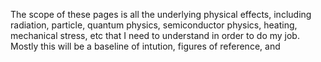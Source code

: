 The scope of these pages is all the underlying physical effects, including radiation, particle, quantum physics, semiconductor physics, heating, mechanical stress, etc that I need to understand in order to do my job. Mostly this will be a baseline of intution, figures of reference, and 